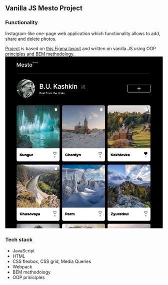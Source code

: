 ## Vanilla JS Mesto Project
### Functionality

Instagram-like one-page web application which functionality allows to add, share and delete photos.

[Project](brododigitale.github.io/mesto/) is based on [this Figma layout](https://www.figma.com/file/2cn9N9jSkmxD84oJik7xL7/JavaScript.-Sprint-4?node-id=0%3A1) and written on vanilla JS using OOP principles and BEM methodology.  
![Mesto Project](/src/images/mesto_preview_640px.png)
### Tech stack
* JavaScript 
* HTML
* CSS flexbox, CSS grid, Media Queries
* Webpack
* BEM methodology
* OOP priniciples
